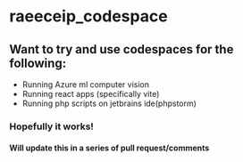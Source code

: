 # raeeceip_codespace
## Want to try and use codespaces for the following:
- Running Azure ml computer vision
- Running react apps (specifically vite)
- Running php scripts on  jetbrains ide(phpstorm)
### Hopefully it works!
#### Will update this in a series of pull request/comments 

